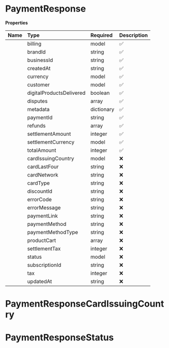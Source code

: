 # PaymentResponse



**Properties**

| Name | Type | Required | Description |
| :-------- | :----------| :----------| :----------|
    | billing | model | ✅ |  |
    | brandId | string | ✅ | brand id this payment belongs to |
    | businessId | string | ✅ | Identifier of the business associated with the payment |
    | createdAt | string | ✅ | Timestamp when the payment was created |
    | currency | model | ✅ |  |
    | customer | model | ✅ |  |
    | digitalProductsDelivered | boolean | ✅ | brand id this payment belongs to |
    | disputes | array | ✅ | List of disputes associated with this payment |
    | metadata | dictionary | ✅ |  |
    | paymentId | string | ✅ | Unique identifier for the payment |
    | refunds | array | ✅ | List of refunds issued for this payment |
    | settlementAmount | integer | ✅ | The amount that will be credited to your Dodo balance after currency conversion and processing. Especially relevant for adaptive pricing where the customer's payment currency differs from your settlement currency. |
    | settlementCurrency | model | ✅ |  |
    | totalAmount | integer | ✅ | Total amount charged to the customer including tax, in smallest currency unit (e.g. cents) |
    | cardIssuingCountry | model | ❌ |  |
    | cardLastFour | string | ❌ | The last four digits of the card |
    | cardNetwork | string | ❌ | Card network like VISA, MASTERCARD etc. |
    | cardType | string | ❌ | The type of card DEBIT or CREDIT |
    | discountId | string | ❌ | The discount id if discount is applied |
    | errorCode | string | ❌ | An error code if the payment failed |
    | errorMessage | string | ❌ | An error message if the payment failed |
    | paymentLink | string | ❌ | Checkout URL |
    | paymentMethod | string | ❌ | Payment method used by customer (e.g. "card", "bank_transfer") |
    | paymentMethodType | string | ❌ | Specific type of payment method (e.g. "visa", "mastercard") |
    | productCart | array | ❌ | List of products purchased in a one-time payment |
    | settlementTax | integer | ❌ | This represents the portion of settlement_amount that corresponds to taxes collected. Especially relevant for adaptive pricing where the tax component must be tracked separately in your Dodo balance. |
    | status | model | ❌ |  |
    | subscriptionId | string | ❌ | Identifier of the subscription if payment is part of a subscription |
    | tax | integer | ❌ | Amount of tax collected in smallest currency unit (e.g. cents) |
    | updatedAt | string | ❌ | Timestamp when the payment was last updated |

# PaymentResponseCardIssuingCountry





# PaymentResponseStatus








<!-- This file was generated by liblab | https://liblab.com/ -->